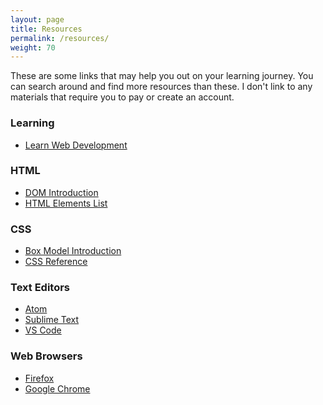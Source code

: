 ```yaml
---
layout: page
title: Resources
permalink: /resources/
weight: 70
---
```


These are some links that may help you out on your learning journey. You can search around and find more resources than these.
I don't link to any materials that require you to pay or create an account. 

### Learning
* <a href="https://developer.mozilla.org/en-US/docs/Learn" target="_blank">Learn Web Development</a>

### HTML

* <a href="https://developer.mozilla.org/en-US/docs/Web/API/Document_Object_Model/Introduction" target="_blank">DOM Introduction</a>
* <a href="https://developer.mozilla.org/en-US/docs/Web/HTML/Element" target="_blank">HTML Elements List</a>

### CSS
* <a href="https://developer.mozilla.org/en-US/docs/Web/CSS/CSS_Box_Model/Introduction_to_the_CSS_box_model" target="_blank">Box Model Introduction</a>
* <a href="https://developer.mozilla.org/en-US/docs/Web/CSS/Reference" target="_blank">CSS Reference</a>

### Text Editors

* <a href="https://atom.io/" target="_blank">Atom</a>
* <a href="https://www.sublimetext.com/" target="_blank">Sublime Text</a>
* <a href="https://code.visualstudio.com/" target="_blank">VS Code</a>

### Web Browsers

* <a href="https://www.mozilla.org/en-US/firefox/" target="_blank">Firefox</a>
* <a href="https://www.google.com/chrome/" target="_blank">Google Chrome</a>


